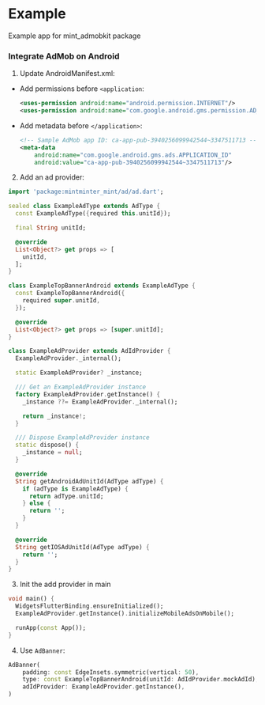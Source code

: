 # Example

Example app for mint_admobkit package

### Integrate AdMob on Android
1. Update AndroidManifest.xml:
  - Add permissions before `<application`:
    ```xml
    <uses-permission android:name="android.permission.INTERNET"/>
    <uses-permission android:name="com.google.android.gms.permission.AD_ID"/>
    ```
  - Add metadata before `</application>`:
    ```xml
    <!-- Sample AdMob app ID: ca-app-pub-3940256099942544~3347511713 -->
    <meta-data
        android:name="com.google.android.gms.ads.APPLICATION_ID"
        android:value="ca-app-pub-3940256099942544~3347511713"/>
    ```
2. Add an ad provider:
```dart
import 'package:mintminter_mint/ad/ad.dart';

sealed class ExampleAdType extends AdType {
  const ExampleAdType({required this.unitId});

  final String unitId;

  @override
  List<Object?> get props => [
    unitId,
  ];
}

class ExampleTopBannerAndroid extends ExampleAdType {
  const ExampleTopBannerAndroid({
    required super.unitId,
  });

  @override
  List<Object?> get props => [super.unitId];
}

class ExampleAdProvider extends AdIdProvider {
  ExampleAdProvider._internal();

  static ExampleAdProvider? _instance;

  /// Get an ExampleAdProvider instance
  factory ExampleAdProvider.getInstance() {
    _instance ??= ExampleAdProvider._internal();

    return _instance!;
  }

  /// Dispose ExampleAdProvider instance
  static dispose() {
    _instance = null;
  }

  @override
  String getAndroidAdUnitId(AdType adType) {
    if (adType is ExampleAdType) {
      return adType.unitId;
    } else {
      return '';
    }
  }

  @override
  String getIOSAdUnitId(AdType adType) {
    return '';
  }
}


```
3. Init the add provider in main
```dart
void main() {
  WidgetsFlutterBinding.ensureInitialized();
  ExampleAdProvider.getInstance().initializeMobileAdsOnMobile();

  runApp(const App());
}
```
4. Use `AdBanner`:
```dart
AdBanner(
    padding: const EdgeInsets.symmetric(vertical: 50),
    type: const ExampleTopBannerAndroid(unitId: AdIdProvider.mockAdId), 
    adIdProvider: ExampleAdProvider.getInstance(),
)
```
